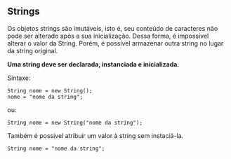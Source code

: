 ## Strings

Os objetos strings são imutáveis, isto é, seu conteúdo de caracteres não pode ser alterado após a sua inicialização. Dessa forma, é impossível alterar o valor da String. Porém, é possível armazenar outra string no lugar da string original.

**Uma string deve ser declarada, instanciada e inicializada.**

Sintaxe:

    String nome = new String();
    nome = "nome da string";

ou:

    String nome = new String("nome da string");

Também é possível atribuir um valor à string sem instaciá-la.

    String nome = "nome da string";